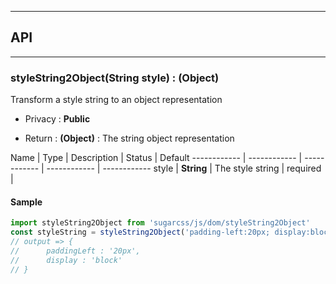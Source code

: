 


-----------------------------
## API
-----------------------------

### styleString2Object(String style) : (Object)
Transform a style string to an object representation

- Privacy : **Public**

- Return : **(Object)** : The string object representation

Name | Type | Description | Status | Default
------------ | ------------ | ------------ | ------------ | ------------
style | **String** | The style string | required | 


#### Sample
```js
import styleString2Object from 'sugarcss/js/dom/styleString2Object'
const styleString = styleString2Object('padding-left:20px; display:block;');
// output => {
//		paddingLeft : '20px',
// 		display : 'block'
// }

```


